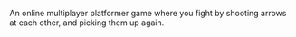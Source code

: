 An online multiplayer platformer game where you fight by shooting arrows at each other, and picking them up again.
